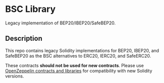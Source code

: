 # BSC Library

Legacy implementation of BEP20/IBEP20/SafeBEP20.

## Description

This repo contains legacy Solidity implementations for BEP20, IBEP20, and SafeBEP20 as the BSC alternatives to ERC20, IERC20, and SafeERC20.

These contracts **should not be used for new contracts**. Please use [OpenZeppelin contracts and libraries](https://github.com/OpenZeppelin/openzeppelin-contracts) for compatibility with new Solidity versions.
